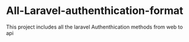 # All-Laravel-authenthication-format
This project includes all the laravel Authenthication methods from web to api
